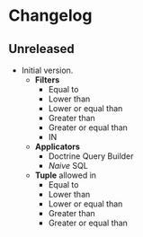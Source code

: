 # Changelog

<!-- We follow Semantic Versioning (https://semver.org/) and Keep a Changelog principles (https://keepachangelog.com/) -->
<!-- There should always be "Unreleased" section at the beginning. -->

## Unreleased
- Initial version.
    - **Filters**
        - Equal to
        - Lower than 
        - Lower or equal than
        - Greater than
        - Greater or equal than
        - IN
    - **Applicators**
        - Doctrine Query Builder
        - _Naive_ SQL 
    - **Tuple** allowed in
        - Equal to
        - Lower than 
        - Lower or equal than
        - Greater than
        - Greater or equal than

